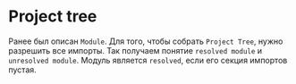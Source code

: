 # Project tree

Ранее был описан `Module`. Для того, чтобы собрать `Project Tree`, нужно разрешить все импорты.
Так получаем понятие `resolved module` и `unresolved module`. Модуль является `resolved`, если его секция импортов пустая.
